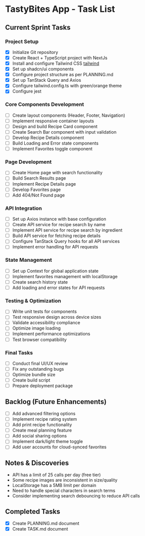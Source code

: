 # TastyBites App - Task List

## Current Sprint Tasks

### Project Setup
- [x] Initialize Git repository
- [x] Create React + TypeScript project with NextJs
- [x] Install and configure Tailwind CSS [tailwind](https://v3.tailwindcss.com/docs/installation/using-postcss)
- [x] Set up shadcn/ui components
- [x] Configure project structure as per PLANNING.md
- [x] Set up TanStack Query and Axios
- [x] Configure tailwind.config.ts with green/orange theme
- [x] Configure jest

### Core Components Development
- [ ] Create layout components (Header, Footer, Navigation)
- [ ] Implement responsive container layouts
- [ ] Design and build Recipe Card component
- [ ] Create Search Bar component with input validation
- [ ] Develop Recipe Details component
- [ ] Build Loading and Error state components
- [ ] Implement Favorites toggle component

### Page Development
- [ ] Create Home page with search functionality
- [ ] Build Search Results page
- [ ] Implement Recipe Details page
- [ ] Develop Favorites page
- [ ] Add 404/Not Found page

### API Integration
- [ ] Set up Axios instance with base configuration
- [ ] Create API service for recipe search by name
- [ ] Implement API service for recipe search by ingredient
- [ ] Build API service for fetching recipe details
- [ ] Configure TanStack Query hooks for all API services
- [ ] Implement error handling for API requests

### State Management
- [ ] Set up Context for global application state
- [ ] Implement favorites management with localStorage
- [ ] Create search history state
- [ ] Add loading and error states for API requests

### Testing & Optimization
- [ ] Write unit tests for components
- [ ] Test responsive design across device sizes
- [ ] Validate accessibility compliance
- [ ] Optimize image loading
- [ ] Implement performance optimizations
- [ ] Test browser compatibility

### Final Tasks
- [ ] Conduct final UI/UX review
- [ ] Fix any outstanding bugs
- [ ] Optimize bundle size
- [ ] Create build script
- [ ] Prepare deployment package

## Backlog (Future Enhancements)
- [ ] Add advanced filtering options
- [ ] Implement recipe rating system
- [ ] Add print recipe functionality
- [ ] Create meal planning feature
- [ ] Add social sharing options
- [ ] Implement dark/light theme toggle
- [ ] Add user accounts for cloud-synced favorites

## Notes & Discoveries
- API has a limit of 25 calls per day (free tier)
- Some recipe images are inconsistent in size/quality
- LocalStorage has a 5MB limit per domain
- Need to handle special characters in search terms
- Consider implementing search debouncing to reduce API calls

## Completed Tasks
- [x] Create PLANNING.md document
- [x] Create TASK.md document